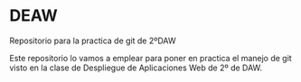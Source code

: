 # DEAW
Repositorio para la practica de git de 2ºDAW

Este repositorio lo vamos a emplear para poner en practica el manejo de git visto en la clase 
de Despliegue de Aplicaciones Web de 2º de DAW.